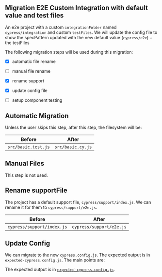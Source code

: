 ## Migration E2E Custom Integration with default value and test files

An e2e project with a custom `integrationFolder` named `cypress/integration` and custom `testFiles`. We will
update the config file to show the specPattern updated with the new default value (`cypress/e2e`) + the testFiles

The following migration steps will be used during this migration:

- [x] automatic file rename
- [ ] manual file rename
- [x] rename support
- [x] update config file
- [ ] setup component testing


## Automatic Migration

Unless the user skips this step, after this step, the filesystem will be:

| Before | After|
|---|---|
| `src/basic.test.js` | `src/basic.cy.js` |

## Manual Files

This step is not used.

## Rename supportFile

The project has a default support file, `cypress/support/index.js`. We can rename it for them to `cypress/support/e2e.js`.

| Before | After|
|---|---|
| `cypress/support/index.js` | `cypress/support/e2e.js` |

## Update Config

We can migrate to the new `cypress.config.js`. The expected output is in `expected-cypress.config.js`. The main points are:


The expected output is in [`expected-cypress.config.js`](./expected-cypress.config.js).